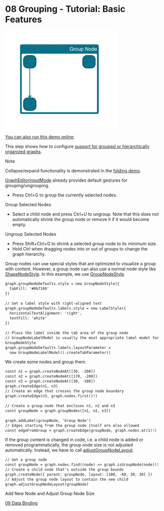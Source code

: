<!--
 //////////////////////////////////////////////////////////////////////////////
 // @license
 // This file is part of yFiles for HTML.
 // Use is subject to license terms.
 //
 // Copyright (c) by yWorks GmbH, Vor dem Kreuzberg 28,
 // 72070 Tuebingen, Germany. All rights reserved.
 //
 //////////////////////////////////////////////////////////////////////////////
-->
# 08 Grouping - Tutorial: Basic Features

<img src="../../../doc/demo-thumbnails/tutorial-basic-features-grouping.webp" alt="demo-thumbnail" height="320"/>

[You can also run this demo online](https://www.yfiles.com/demos/tutorial-yfiles-basic-features/08-grouping/).

This step shows how to configure [support for grouped or hierarchically organized graphs](https://docs.yworks.com/yfileshtml/#/dguide/interaction-support#interaction-grouping).

Note

Collapse/expand functionality is demonstrated in the [folding demo](./../../application-features/folding/index.html).

[GraphEditorInputMode](https://docs.yworks.com/yfileshtml/#/api/GraphEditorInputMode) already provides default gestures for grouping/ungrouping.

- Press Ctrl+G to group the currently selected nodes.

Group Selected Nodes

- Select a child node and press Ctrl+U to ungroup. Note that this does not automatically shrink the group node or remove it if it would become empty.

Ungroup Selected Nodes

- Press Shift+Ctrl+G to shrink a selected group node to its minimum size.
- Hold Ctrl when dragging nodes into or out of groups to change the graph hierarchy.

Group nodes can use special styles that are optimized to visualize a group with content. However, a group node can also use a normal node style like [ShapeNodeStyle](https://docs.yworks.com/yfileshtml/#/api/ShapeNodeStyle). In this example, we use [GroupNodeStyle](https://docs.yworks.com/yfileshtml/#/api/GroupNodeStyle).

```
graph.groupNodeDefaults.style = new GroupNodeStyle({
  tabFill: '#0b7189'
})

// Set a label style with right-aligned text
graph.groupNodeDefaults.labels.style = new LabelStyle({
  horizontalTextAlignment: 'right',
  textFill: 'white'
})

// Place the label inside the tab area of the group node
// GroupNodeLabelModel is usually the most appropriate label model for GroupNodeStyle
graph.groupNodeDefaults.labels.layoutParameter =
  new GroupNodeLabelModel().createTabParameter()
```

We create some nodes and group them.

```
const n1 = graph.createNodeAt([30, -200])
const n2 = graph.createNodeAt([170, -200])
const n3 = graph.createNodeAt([30, -100])
graph.createEdge(n1, n3)
// Create an edge that crosses the group node boundary
graph.createEdge(n3, graph.nodes.first()!)

// Create a group node that encloses n1, n2 and n3
const groupNode = graph.groupNodes([n1, n2, n3])

graph.addLabel(groupNode, 'Group Node')
// Edges starting from the group node itself are also allowed
const edgeFromGroup = graph.createEdge(groupNode, graph.nodes.at(1)!)
```

If the group content is changed in code, i.e. a child node is added or removed programmatically, the group node size is not adjusted automatically. Instead, we have to call [adjustGroupNodeLayout](https://docs.yworks.com/yfileshtml/#/api/IGraph#IGraph-defaultmethod-adjustGroupNodeLayout).

```
// Get a group node
const groupNode = graph.nodes.find((node) => graph.isGroupNode(node))!
// Create a child node that's outside the group bounds
graph.createNode({ parent: groupNode, layout: [100, -60, 30, 30] })
// Adjust the group node layout to contain the new child
graph.adjustGroupNodeLayout(groupNode)
```

Add New Node and Adjust Group Node Size

[09 Data Binding](../../tutorial-yfiles-basic-features/09-data-binding/)

